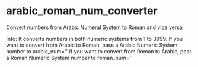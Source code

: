 # arabic_roman_num_converter
Convert numbers from Arabic Numeral System to Roman and vice versa 

Info:   It converts numbers in both numeric systems from 1 to 3999.
        If you want to convert from Arabic to Roman, pass a Arabic Numeric System number to arabic_num=''
        If you want to convert from Roman to Arabic, pass a Roman Numeric System number to roman_num=''
